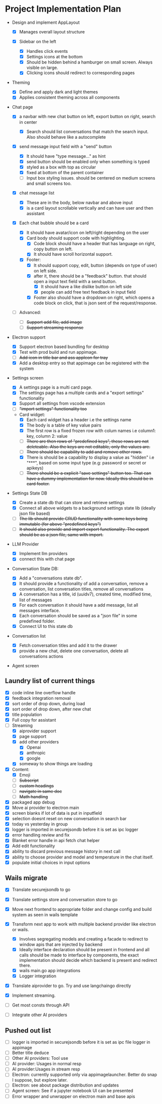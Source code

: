 # Project Implementation Plan

- Design and implement AppLayout

  - [x] Manages overall layout structure

  - [x] Sidebar on the left

    - [x] Handles click events
    - [x] Settings icons at the bottom
    - [x] Should be hidden behind a hamburger on small screen. Always visible on large.
    - [x] Clicking icons should redirect to corresponding pages

- Theming

  - [x] Define and apply dark and light themes
  - [x] Applies consistent theming across all components

- Chat page

  - [x] a navbar with new chat button on left, export button on right, search in center

    - [x] Search should list conversations that match the search input. Also should behave like a autocomplete

  - [x] send message input field with a "send" button

    - [x] It should have "type message..." as hint
    - [x] send button should be enabled only when something is typed
    - [x] styled as a box with top as circular
    - [x] fixed at bottom of the parent container
    - [ ] Input box styling issues. should be centered on medium screens and small screens too.

  - [x] chat message list

    - [x] These are in the body, below navbar and above input
    - [x] is a card layout scrollable vertically and can have user and then assistant

  - [x] Each chat bubble should be a card

    - [x] It should have avatar/icon on left/right depending on the user
    - [x] Card body should support code with highlighting.
      - [x] Code block should have a header that has language on right, copy button on left.
      - [x] It should have scroll horizontal support.
    - [x] Footer:
      - [x] It should support copy, edit, button (depends on type of user) on left side.
      - [x] after it, there should be a "feedback" button. that should open a input text field with a send button.
        - [x] It should have a like dislike button on left side
        - [x] people can add free text feedback in input field
      - [x] Footer also should have a dropdown on right, which opens a code block on click, that is json sent of the request/response.

  - [ ] Advanced:
    - [ ] ~~Support add file, add image~~
    - [ ] ~~Support streaming response~~

- Electron support

  - [x] Support electron based bundling for desktop
  - [x] Test with prod build and run appimage.
  - [ ] ~~Add icon in title bar and ass appIcon for tray~~
  - [x] Add a desktop entry so that appimage can be registered with the system

- Settings screen

  - [x] A settings page is a multi card page.
  - [x] The settings page has a multiple cards and a "export settings" functionality
  - [x] Support all settings from vscode extension
  - [ ] ~~"import settings" functionality too~~
  - Card widget:
    - [x] Each card widget has a header i.e the settings name
    - [x] The body is a table of key value pairs
    - [x] The first row is a fixed frozen row with colum names i.e column1: key, column 2: value
    - [ ] ~~There are then rows of "predefined keys", these rows are not deleteable. Also the keys are not editable, only the values are.~~
    - [ ] ~~There should be capability to add and remove other rows.~~
    - [x] There is should be a capability to display a value as "hidden" i.e "\*\*\*", based on some input type (e.g: password or secret or apikeys)
    - [ ] ~~There should be a explicit "save settings" button too. That can have a dummy implementation for now. Ideally this should be in card footer.~~

- Settings State DB

  - [x] Create a state db that can store and retrieve settings
  - [x] Connect all above widgets to a background settings state lib (ideally json file based)
  - [ ] ~~The lib should provide CRUD functionality with some keys being immutable (for above "predefined keys")~~
  - [ ] ~~It should also provide and import export functionality. The export should be as a json file, same with import.~~

- LLM Provider

  - [x] Implement llm providers
  - [x] connect this with chat page

- Conversation State DB:

  - [x] Add a "conversations state db".
  - [x] It should provide a functionality of add a conversation, remove a conversation, list conversation titles, remove all conversations
  - [x] A conversation has a title, id (uuidv7), created time, modified time, list of messages
  - [x] For each conversation it should have a add message, list all messages interface.
  - [x] Each conversation should be saved as a "json file" in some predefined folder.
  - [x] Connect UI to this state db

- Conversation list

  - [x] Fetch conversation titles and add it to the drawer
  - [x] provide a new chat, delete one conversation, delete all conversations actions

- Agent screen

## Laundry list of current things

- [x] code inline line overflow handle
- [x] feedback integration removal
- [x] sort order of drop down, during load
- [x] sort order of drop down, after new chat
- [x] title population
- [x] Full copy for assistant
- [ ] Streaming
  - [x] aiprovider support
  - [x] page support
  - [x] add other providers
    - [x] Openai
    - [x] anthropic
    - [x] google
  - [x] someway to show things are loading
- [x] Content:
  - [x] Emoji
  - [ ] ~~Subscript~~
  - [ ] ~~custom headings~~
  - [ ] ~~navigate in same doc~~
  - [ ] ~~Math handling~~
- [x] packaged app debug
- [x] Move ai provider to electron main
- [x] screen blanks if lot of data is put in inputfield
- [x] selection doesnt reset on new conversation in search bar
- [x] today vs yesterday in group
- [x] logger is imported in securejsondb before it is set as ipc logger
- [x] error handling review and fix
- [x] Blanket error handle in api fetch chat helper
- [x] Add edit functionality
- [x] ability to discard previous message history in next call
- [x] ability to choose provider and model and temperature in the chat itself.
- [x] populate initial choices in input options

## Wails migrate

- [x] Translate securejsondb to go
- [x] Translate settings store and conversation store to go
- [x] Move next frontend to appropriate folder and change config and build system as seen in wails template

- [x] Transform next app to work with multiple backend provider like electron or wails.

  - [x] Involves segregating models and creating a facade to redirect to window apis that are injected by backend
  - [x] Ideally interface declaration should be present in frontend and all calls should be made to interface by components, the exact implementation should decide which backend is present and redirect there.
  - [x] wails main.go app integrations
  - [x] Logger integration

- [x] Translate aiprovider to go. Try and use langchaingo directly
- [x] Implement streaming.
- [ ] Get most consts through API
- [ ] Integrate other AI providers

## Pushed out list

- [ ] logger is imported in securejsondb before it is set as ipc file logger in appimage
- [ ] Better title deduce
- [ ] Other AI providers: Tool use
- [ ] AI provider: Usages in normal resp
- [ ] AI provider:Usages in stream resp
- [ ] Electron: currently supported only via appimagelauncher. Better do snap I suppose, but explore later.
- [ ] Electron: see about package distribution and updates
- [ ] Agent screen: See if a jupyter notebook UI can be presented
- [ ] Error wrapper and unwrapper on electron main and base apis

